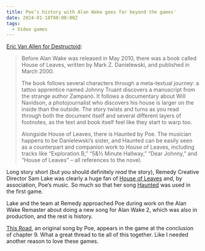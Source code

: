 ```yaml
---
title: Poe’s history with Alan Wake goes far beyond the games'
date: 2024-01-18T00:00:00Z
tags:
  - Video games
---
```

[Eric Van Allen for Destructoid](https://www.destructoid.com/alan-wake-2-poe-this-road-interview-sam-lake-remedy/):

> Before Alan Wake was released in May 2010, there was a book called House of Leaves, written by Mark Z. Danielewski, and published in March 2000.
>
> The book follows several characters through a meta-textual journey: a tattoo apprentice named Johnny Truant discovers a manuscript from the strange author Zampanò. It follows a documentary about Will Navidson, a photojournalist who discovers his house is larger on the inside than the outside. The story twists and turns as you read through both the document itself and several different layers of footnotes, as the text and book itself feel like they start to warp too.
>
> Alongside House of Leaves, there is Haunted by Poe. The musician happens to be Danielewski’s sister, and Haunted can be easily seen as a counterpart and companion work to House of Leaves, including tracks like “Exploration B,” “5&½ Minute Hallway,” “Dear Johnny,” and “House of Leaves” – all references to the novel.

Long story short (but you should definitely *read* the story), Remedy Creative Director Sam Lake was clearly a huge fan of [House of Leaves](https://en.wikipedia.org/wiki/House_of_Leaves) and, by association, Poe’s music. So much so that her song [Haunted](https://music.apple.com/ca/album/haunted/326672049?i=326672059) was used in the first game.

Lake and the team at Remedy approached Poe during work on the Alan Wake Remaster about doing a new song for Alan Wake 2, which was also in production, and the rest is history.

[This Road](https://youtu.be/XWBIbWjtyq8?si=awV2bCNeSf_SXpPk), an original song by Poe, appears in the game at the conclusion of chapter 9. What a great thread to tie all of this together. Like I needed another reason to love these games.